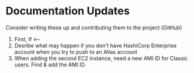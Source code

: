 # Documentation Updates

Consider writing these up and contributing them to the project (GitHub)

1. First, If <--
2. Desribe what may happen if you don't have HashiCorp Enterprise account when
   you try to push to an Atlas account
3. When adding the second EC2 instance, need a new AMI ID for Classic users.
   Find & add the AMI ID.


